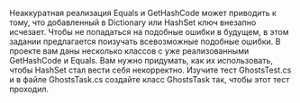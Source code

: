 Неаккуратная реализация Equals и GetHashCode может приводить к тому, что добавленный в Dictionary или HashSet ключ внезапно исчезает. Чтобы не попадаться на подобные ошибки в будущем, в этом задании предлагается поизучать всевозможные подобные ошибки.
В проекте вам даны несколько классов с уже реализованными GetHashCode и Equals. Вам нужно придумать, как их использовать, чтобы HashSet стал вести себя некорректно.
Изучите тест GhostsTest.cs и в файле GhostsTask.cs создайте класс GhostsTask так, чтобы этот тест проходил.
